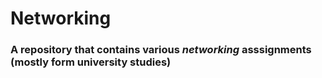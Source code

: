 # Networking

### A repository that contains various _networking_ asssignments (mostly form university studies)
